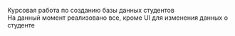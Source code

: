 Курсовая работа по созданию базы данных студентов  
На данный момент реализовано все, кроме UI для изменения данных о студенте
